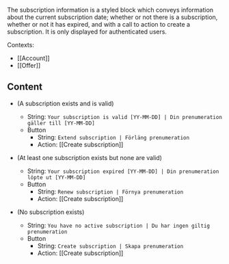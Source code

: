 The subscription information is a styled block which conveys information about the current subscription date; whether or not there is a subscription, whether or not it has expired, and with a call to action to create a subscription. It is only displayed for authenticated users.

Contexts:
* [[Account]]
* [[Offer]]

## Content
* (A subscription exists and is valid) 
  * String: `Your subscription is valid [YY-MM-DD] | Din prenumeration gäller till [YY-MM-DD]`   
  * Button      
    * String: `Extend subscription | Förläng prenumeration`
    * Action: [[Create subscription]]

* (At least one subscription exists but none are valid)
  * String: `Your subscription expired [YY-MM-DD] | Din prenumeration löpte ut [YY-MM-DD]`
  * Button
    * String: `Renew subscription | Förnya prenumeration`
    * Action: [[Create subscription]]
* (No subscription exists) 
  * String: `You have no active subscription | Du har ingen giltig prenumeration`
  * Button
    * String: `Create subscription | Skapa prenumeration`
    * Action: [[Create subscription]]
